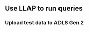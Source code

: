 ##  Use LLAP to run queries 

### Upload test data to ADLS Gen 2 






<!--stackedit_data:
eyJoaXN0b3J5IjpbNjAyMzgyMDE5LDIwNDAyOTc2MjJdfQ==
-->